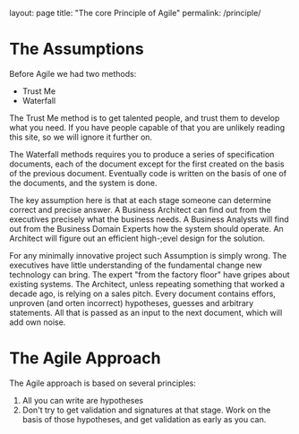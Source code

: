 layout: page
title: "The core Principle of Agile"
permalink: /principle/

# The Assumptions
Before Agile we had two methods:
 - Trust Me
 - Waterfall

The Trust Me method is to get talented people, and trust them to develop what you need. If you have people capable of that you are unlikely reading this site, so we will ignore it further on. 

The Waterfall methods requires you to produce a series of specification documents, each of the document except for the first created on the basis of the previous document. Eventually code is written on the basis of one of the documents, and the system is done. 

The key assumption here is that at each stage someone can determine correct and precise answer. A Business Architect can find out from the executives precisely what the business needs. A Business Analysts will find out from the Business Domain Experts how the system should operate. An Architect will figure out an efficient high-;evel design for the solution. 

For any minimally innovative project such Assumption is simply wrong. The executives have little understanding of the fundamental change new technology can bring. The expert "from the factory floor" have gripes about existing systems. The Architect, unless repeating something that worked a decade ago, is relying on a sales pitch. Every document contains effors, unproven (and orten incorrect) hypotheses, guesses and arbitrary statements. All that is passed as an input to the next document, which will add own noise. 
# The Agile Approach
The Agile approach is based on several principles:
1. All you can write are hypotheses
1. Don't try to get validation and signatures at that stage. Work on the basis of those hypotheses, and get validation as early as you can. 